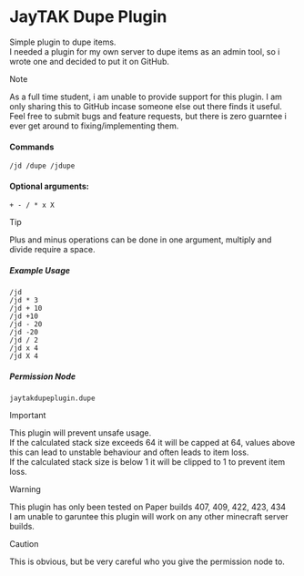 # JayTAK Dupe Plugin

Simple plugin to dupe items.<br>
I needed a plugin for my own server to dupe items as an admin tool, so i wrote one and decided to put it on GitHub.

>[!NOTE]
> As a full time student, i am unable to provide support for this plugin. I am only sharing this to GitHub incase someone else out there finds it useful.<br>
>Feel free to submit bugs and feature requests, but there is zero guarntee i ever get around to fixing/implementing them.

#### Commands
`/jd /dupe /jdupe`

#### Optional arguments:
`+ - / * x X`

> [!TIP]
> Plus and minus operations can be done in one argument, multiply and divide require a space.

##### Example Usage
```
/jd
/jd * 3
/jd + 10
/jd +10
/jd - 20
/jd -20
/jd / 2
/jd x 4
/jd X 4
```

##### Permission Node
`jaytakdupeplugin.dupe`

> [!IMPORTANT]
> This plugin will prevent unsafe usage.<br>
> If the calculated stack size exceeds 64 it will be capped at 64, values above this can lead to unstable behaviour and often leads to item loss.<br>
> If the calculated stack size is below 1 it will be clipped to 1 to prevent item loss.

> [!WARNING]
> This plugin has only been tested on Paper builds 407, 409, 422, 423, 434<br>
> I am unable to  garuntee this  plugin will work on any other minecraft server builds.

> [!CAUTION]
> This is obvious, but be very careful who you give the permission node to.